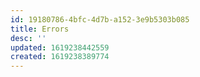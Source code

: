 ```yaml
---
id: 19180786-4bfc-4d7b-a152-3e9b5303b085
title: Errors
desc: ''
updated: 1619238442559
created: 1619238389774
---
```




